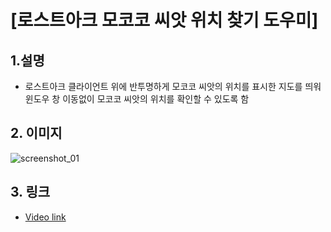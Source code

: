 # [로스트아크 모코코 씨앗 위치 찾기 도우미]

## 1.설명
* 로스트아크 클라이언트 위에 반투명하게 모코코 씨앗의 위치를 표시한 지도를 띄워 
윈도우 창 이동없이 모코코 씨앗의 위치를 확인할 수 있도록 함


## 2. 이미지
![screenshot_01](http://postfiles1.naver.net/MjAxNzA3MjRfMTQz/MDAxNTAwODkzOTI0MjU0.WxyhzanCz6PfkvCsMdkViSRcdciBGexB8cdoxp2UNPAg.IPPEfrP_Hs4pAIbMxvP7XWa24J_Fb1ZH-BUTf8o3hVgg.PNG.gaebhi/blender%EC%82%AC%EC%9A%A9%EB%B2%95.png?type=w1 "screenshot_01")

## 3. 링크
* [Video link](https://blog.naver.com/gaebhi "link")


